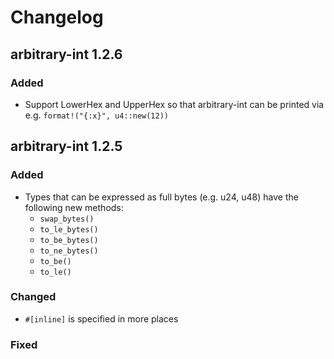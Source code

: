 # Changelog

## arbitrary-int 1.2.6

### Added

- Support LowerHex and UpperHex so that arbitrary-int can be printed via e.g. `format!("{:x}", u4::new(12))`

## arbitrary-int 1.2.5

### Added

- Types that can be expressed as full bytes (e.g. u24, u48) have the following new methods:
    * `swap_bytes()`
    * `to_le_bytes()`
    * `to_be_bytes()`
    * `to_ne_bytes()`
    * `to_be()`
    * `to_le()`

### Changed

- `#[inline]` is specified in more places

### Fixed
